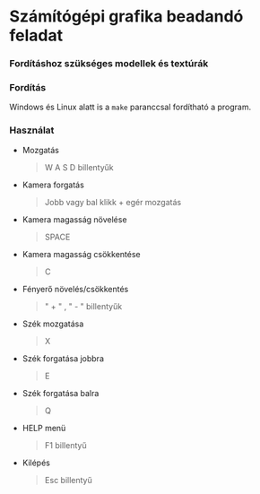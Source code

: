 # Számítógépi grafika beadandó feladat

### Fordításhoz szükséges modellek és textúrák

### Fordítás

Windows és Linux alatt is a `make` paranccsal fordítható a program.

### Használat

- Mozgatás
	>W A S D billentyűk
- Kamera forgatás
	>Jobb vagy bal klikk + egér mozgatás
- Kamera magasság növelése
	>SPACE
- Kamera magasság csökkentése
	>C
- Fényerő növelés/csökkentés
	> " + " , " - " billentyűk
- Szék mozgatása
	>X
- Szék forgatása jobbra
	>E
- Szék forgatása balra
	>Q
- HELP menü
	>F1 billentyű
- Kilépés
	>Esc billentyű

